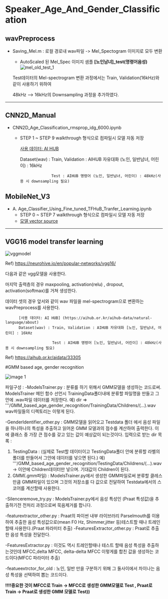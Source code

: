 # Speaker_Age_And_Gender_Classification

## wavPreprocess

* Saving_Mel.m : 로컬 경로내 wav파일 -> Mel_Spectogram 이미지로 모두 변환
  * AutoScaled 된 Mel_Spec 이미지 샘플 **[노인남녀]_test(명령어음성)**
  ![mel_old_test_1](https://user-images.githubusercontent.com/73811196/130889131-b04b202e-701e-4e4a-8a1e-4e0dcf8a082f.png)
  
  Test데이터의 Mel-spectrogram 변환 과정에서는 Train, Validation(16kHz)와 같이 사용하기 위하여 
  
  48kHz --> 16kHz의 Downsampling 과정을 추가하였다.
-----
  
## CNN2D_Manual 

* CNN2D_Age_Classification_rmsprop_idg_6000.ipynb
  * STEP 1 ~ STEP 9 walkthrough 형식으로 컴파일시 모델 자동 저장
     
     [사용 데이터: AI HUB](https://aihub.or.kr/aihub-data/natural-language/about)
     
     
       Dataset(wav) : Train, Validation : AIHUB 자유대화 (노인, 일반남녀, 어린이) : 16kHz

                      Test : AIHUB 명령어 (노인, 일반남녀, 어린이) : 48kHz(사용 시 downsampling 필요) 

## MobileNet_V3 

* A.	Age_Classifier_Using_Fine_tuned_TFHuB_Tranfer_Learning.ipynb
  * STEP 0 ~ STEP 7 walkthrough 형식으로 컴파일시 모델 자동 저장
  * [모델 vector source](https://tfhub.dev/google/imagenet/mobilenet_v3_large_100_224/feature_vector/5)
  
-----

## VGG16 model transfer learning

 ![vggmodel](https://user-images.githubusercontent.com/74817754/130889369-157cee32-738e-4674-92de-90f68ce58865.jpg) 
 
 Ref) https://neurohive.io/en/popular-networks/vgg16/
 
 다음과 같은 vgg모델을 사용한다.
 
마지막 출력층의 경우 maxpooling, activation(relu) , dropout, activation(softmax)를 거쳐 생성한다.

데이터 셋의 경우 앞서와 같이 wav 파일을 mel-spectrogram으로 변환하는 wavPreprocess를 사용한다.

          [사용 데이터: AI HUB] (https://aihub.or.kr/aihub-data/natural-language/about)
          Dataset(wav) : Train, Validation : AIHUB 자유대화 [노인, 일반남녀, 어린이] : 16kHz

                         Test : AIHUB 명령어 [노인, 일반남녀, 어린이] : 48kHz(사용 시 downsampling 필요)
          
Ref) https://aihub.or.kr/aidata/33305

#GMM based age, gender recognition

![image 1](https://user-images.githubusercontent.com/73654014/131099698-6f5a9fb1-d667-4bbc-af06-e1554c8a5b3c.png)

파일구성 :
-ModelsTrainer.py : 분류를 하기 위해서 GMM모델을 생성하는 코드로써. ModelsTrainer 메인 함수 선언시 TrainingData폴더내에 분류할 파일명을 만들고 그안에 .wav파일 데이터를 저장한다.
예) dir => '''/GMM_based_age_gender_recognition/TrainingData/Childrens/(...).wav wav파일들의 디렉토리는 이렇게 된다.

-GenderIdentifier_other.py : GMM모델을 읽어오고 Testdata 폴더 에서 음성 파일을 하나하나의 특성을 추출하고 읽어온 GMM 모델과의 점수를 계산하여 출력한다. 이에 클래스 중 가장 큰 점수를 갖고 있는 값이 예상값이 되는것이다.
입력으로 받는 dir 목록 : 
1. TestingData : (실제로 Test할 데이터이고 TestingData폴더 안에 분류할 라벨의 폴더를 만들어서 그안에 데이터를 넣으면 된다.) 예) '''/GMM_based_age_gender_recognition/TestingData/Childrens/(...).wav -> 이안에 Children데이터만 넣으며. 기대값이 Children이 된다.
2. GMM(.gmm파일) : ModelsTrainer.py에서 생성한 GMM파일로써 분류할 클레스 만큼 GMM파일이 있으며 그것의 저장소를 다 값으로 전달하여 Testdata에서의 스코어를 계산할때 사용한다.

-Silenceremove_try.py : ModelsTrainer.py에서 음성 특성인 (Praat 특성값)을 추출하기전 전처리 과정으로써 묵음제거를 합니다.

-featurextractor_other.py : Praat의 파이썬 내부 라이브러리 Parselmouth를 이용하여 추출한 음성 특성값으로(mean F0 Hz, Shimmer,jitter 등)테스트할 때나 트레인할때 사용한다.(Praat 파라미터 추출)
-FeaturesExtractor_other.py : Praat로 추출한 음성 특성을 전달한다.

-FeaturesExtractor.py : 이것도 역시 트레인할때나 테스트 할때 음성 특성을 추출하는것인데 MFCC,delta MFCC, delta-delta MFCC 이렇게를 합친 값을 생성하는 코드이다(MFCC 파라미터 추출)

-featueextrctor_for_old : 노인, 일반 만을 구분하기 위해 그 둘사이에서 차이나는 음성 특성을 선택하여 뽑는 코드이다.

**!!!!중요한 것이 MFCC로 Train -> MFCC로 생성한 GMM모델로 Test  ,  Praat로 Train -> Praat로 생성한 GMM 모델로 Test))**
